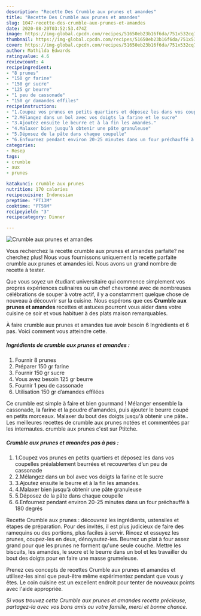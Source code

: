 ```yaml
---
description: "Recette Des Crumble aux prunes et amandes"
title: "Recette Des Crumble aux prunes et amandes"
slug: 1047-recette-des-crumble-aux-prunes-et-amandes
date: 2020-08-20T03:52:53.474Z
image: https://img-global.cpcdn.com/recipes/51650eb23b16f6da/751x532cq70/crumble-aux-prunes-et-amandes-photo-principale-de-la-recette.jpg
thumbnail: https://img-global.cpcdn.com/recipes/51650eb23b16f6da/751x532cq70/crumble-aux-prunes-et-amandes-photo-principale-de-la-recette.jpg
cover: https://img-global.cpcdn.com/recipes/51650eb23b16f6da/751x532cq70/crumble-aux-prunes-et-amandes-photo-principale-de-la-recette.jpg
author: Mathilda Edwards
ratingvalue: 4.6
reviewcount: 4
recipeingredient:
- "8 prunes"
- "150 gr farine"
- "150 gr sucre"
- "125 gr beurre"
- "1 peu de cassonade"
- "150 gr damandes effiles"
recipeinstructions:
- "1.Coupez vos prunes en petits quartiers et déposez les dans vos coupelles préalablement beurrées et recouvertes d’un peu de cassonade"
- "2.Mélangez dans un bol avec vos doigts la farine et le sucre"
- "3.Ajoutez ensuite le beurre et à la fin les amandes."
- "4.Malaxer bien jusqu’à obtenir une pâte granuleuse"
- "5.Déposez de la pâte dans chaque coupelle"
- "6.Enfournez pendant environ 20-25 minutes dans un four préchauffé à 180 degrés"
categories:
- Resep
tags:
- crumble
- aux
- prunes

katakunci: crumble aux prunes 
nutrition: 170 calories
recipecuisine: Indonesian
preptime: "PT13M"
cooktime: "PT59M"
recipeyield: "3"
recipecategory: Dinner

---
```



![Crumble aux prunes et amandes](https://img-global.cpcdn.com/recipes/51650eb23b16f6da/751x532cq70/crumble-aux-prunes-et-amandes-photo-principale-de-la-recette.jpg)

Vous recherchez la recette crumble aux prunes et amandes parfaite? ne cherchez plus! Nous vous fournissons uniquement la recette parfaite crumble aux prunes et amandes ici. Nous avons un grand nombre de recette à tester.

Que vous soyez un étudiant universitaire qui commence simplement vos propres expériences culinaires ou un chef chevronné avec de nombreuses célébrations de souper à votre actif, il y a constamment quelque chose de nouveau à découvrir sur la cuisine. Nous espérons que ces <strong> Crumble aux prunes et amandes </strong> recettes et astuces pourront vous aider dans votre cuisine ce soir et vous habituer à des plats maison remarquables.

<!--inarticleads1-->

À faire crumble aux prunes et amandes tue avoir besoin 6 Ingrédients et 6 pas. Voici comment vous atteindre cette.

##### Ingrédients de crumble aux prunes et amandes :

1. Fournir 8 prunes
1. Préparer 150 gr farine
1. Fournir 150 gr sucre
1. Vous avez besoin 125 gr beurre
1. Fournir 1 peu de cassonade
1. Utilisation 150 gr d’amandes effilées


Ce crumble est simple à faire et bien gourmand ! Mélanger ensemble la cassonade, la farine et la poudre d&#39;amandes, puis ajouter le beurre coupé en petits morceaux. Malaxer du bout des doigts jusqu&#39;à obtenir une pâte.. Les meilleures recettes de crumble aux prunes notées et commentées par les internautes. crumble aux prunes c&#39;est sur Ptitche. 

<!--inarticleads2-->

##### Crumble aux prunes et amandes pas à pas :

1. 1.Coupez vos prunes en petits quartiers et déposez les dans vos coupelles préalablement beurrées et recouvertes d’un peu de cassonade
1. 2.Mélangez dans un bol avec vos doigts la farine et le sucre
1. 3.Ajoutez ensuite le beurre et à la fin les amandes.
1. 4.Malaxer bien jusqu’à obtenir une pâte granuleuse
1. 5.Déposez de la pâte dans chaque coupelle
1. 6.Enfournez pendant environ 20-25 minutes dans un four préchauffé à 180 degrés


Recette Crumble aux prunes : découvrez les ingrédients, ustensiles et étapes de préparation. Pour des invités, il est plus judicieux de faire des ramequins ou des portions, plus faciles à servir. Rincez et essuyez les prunes, coupez-les en deux, dénoyautez-les. Beurrez un plat à four assez grand pour que les prunes ne forment qu&#39;une seule couche. Mettre les biscuits, les amandes, le sucre et le beurre dans un bol et les travailler du bout des doigts pour en faire une masse grumeleuse. 

<!--inarticleads1-->

<p>
Prenez ces concepts de recettes Crumble aux prunes et amandes et utilisez-les ainsi que peut-être même expérimentez pendant que vous y êtes. Le coin cuisine est un excellent endroit pour tenter de nouveaux points avec l'aide appropriée.
</p>

<p>
<i>Si vous trouvez cette Crumble aux prunes et amandes recette précieuse, partagez-la avec vos bons amis ou votre famille, merci et bonne chance.</i>
</p>
